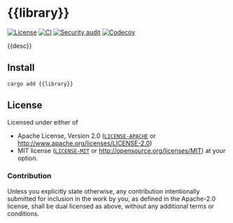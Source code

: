 # {{library}}
[![License][license-badge]][license-url]
[![CI][ci-badge]][ci-url]
[![Security audit][security-badge]][security-url]
[![Codecov][codecov-badge]][codecov-url]

[license-badge]: https://img.shields.io/badge/License-MIT%20%26%20Apache%202.0-blue?style=flat-square
[license-url]: #license
[ci-badge]: https://img.shields.io/github/deployments/neoncitylights/rust/github-pages?label=deploy&style=flat-square
[ci-url]: https://github.com/neoncitylights/rust/actions/workflows/main.yml
[security-badge]: https://img.shields.io/github/actions/workflow/status/neoncitylights/rust/.github/workflows/main.yml?style=flat-square
[security-url]: https://github.com/neoncitylights/rust/actions/workflows/security-audit.yml
[codecov-badge]: https://img.shields.io/codecov/c/github/neoncitylights/rust?style=flat-square&logo=codecov&logoColor=%23fff
[codecov-url]: https://codecov.io/gh/neoncitylights/rust

{{desc}}

## Install
```shell
cargo add {{library}}
```

## License
Licensed under either of
- Apache License, Version 2.0 ([`LICENSE-APACHE`](LICENSE-APACHE) or <http://www.apache.org/licenses/LICENSE-2.0>)
- MIT license ([`LICENSE-MIT`](LICENSE-MIT) or <http://opensource.org/licenses/MIT>)
at your option.

### Contribution
Unless you explicitly state otherwise, any contribution intentionally submitted for inclusion in the work by you, as defined in the Apache-2.0 license, shall be dual licensed as above, without any additional terms or conditions.
